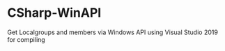 # CSharp-WinAPI
Get Localgroups and members via Windows API
using Visual Studio 2019 for compiling 
